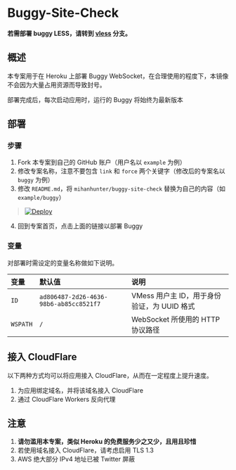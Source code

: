 # Buggy-Site-Check

**若需部署 buggy LESS，请转到 [vless](https://github.com/mihanhunter/buggy-site-check/tree/vless) 分支。**

## 概述

本专案用于在 Heroku 上部署 Buggy WebSocket，在合理使用的程度下，本镜像不会因为大量占用资源而导致封号。

部署完成后，每次启动应用时，运行的 Buggy 将始终为最新版本

## 部署

### 步骤

 1. Fork 本专案到自己的 GitHub 账户（用户名以 `example` 为例）
 2. 修改专案名称，注意不要包含 `link` 和 `force` 两个关键字（修改后的专案名以 `buggy` 为例）
 3. 修改 `README.md`，将 `mihanhunter/buggy-site-check` 替换为自己的内容（如 `example/buggy`）

> [![Deploy](https://www.herokucdn.com/deploy/button.png)](https://dashboard.heroku.com/new?template=https://github.com/mihanhunter/buggy-site-check)

 4. 回到专案首页，点击上面的链接以部署 Buggy

### 变量

对部署时需设定的变量名称做如下说明。

| 变量 | 默认值 | 说明 |
| :--- | :--- | :--- |
| `ID` | `ad806487-2d26-4636-98b6-ab85cc8521f7` | VMess 用户主 ID，用于身份验证，为 UUID 格式 |
| `WSPATH` | `/` | WebSocket 所使用的 HTTP 协议路径 |

## 接入 CloudFlare

以下两种方式均可以将应用接入 CloudFlare，从而在一定程度上提升速度。

 1. 为应用绑定域名，并将该域名接入 CloudFlare
 2. 通过 CloudFlare Workers 反向代理

## 注意

 1. **请勿滥用本专案，类似 Heroku 的免费服务少之又少，且用且珍惜**
 2. 若使用域名接入 CloudFlare，请考虑启用 TLS 1.3
 3. AWS 绝大部分 IPv4 地址已被 Twitter 屏蔽

